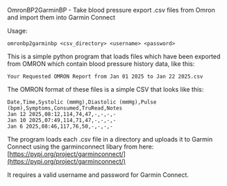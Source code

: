 OmronBP2GarminBP - Take blood pressure export .csv files from Omron and import them into Garmin Connect

Usage: 

```
omronbp2garminbp <csv_directory> <username> <password>
```

This is a simple python program that loads files which have been exported from OMRON which contain blood pressure history data, like this:

```
Your Requested OMRON Report from Jan 01 2025 to Jan 22 2025.csv
```

The OMRON format of these files is a simple CSV that looks like this:

```
Date,Time,Systolic (mmHg),Diastolic (mmHg),Pulse (bpm),Symptoms,Consumed,TruRead,Notes
Jan 12 2025,08:12,114,74,47,-,-,-,-
Jan 10 2025,07:49,114,71,47,-,-,-,-
Jan 6 2025,08:46,117,76,50,-,-,-,-
```

The program loads each .csv file in a directory and uploads it to Garmin Connect using the garminconnect libary from here: [https://pypi.org/project/garminconnect/](https://pypi.org/project/garminconnect/)

It requires a valid username and password for Garmin Connect.


